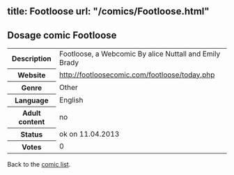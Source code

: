 title: Footloose
url: "/comics/Footloose.html"
---
Dosage comic Footloose
-----------------------------------------

<table class="comicinfo">
<tr>
<th>Description</th><td>Footloose, a Webcomic By alice Nuttall and Emily Brady</td>
</tr>
<tr>
<th>Website</th><td><a href="http://footloosecomic.com/footloose/today.php">http://footloosecomic.com/footloose/today.php</a></td>
</tr>
<tr>
<th>Genre</th><td>Other</td>
</tr>
<tr>
<th>Language</th><td>English</td>
</tr>
<tr>
<th>Adult content</th><td>no</td>
</tr>
<tr>
<th>Status</th><td>ok on 11.04.2013</td>
</tr>
<tr>
<th>Votes</th><td>0</div></td>
</tr>
</table>

Back to the [comic list](../comic-index.html).
